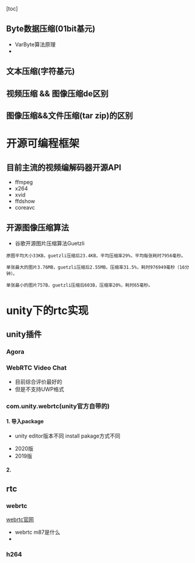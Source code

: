 [toc]

## Byte数据压缩(01bit基元)
- VarByte算法原理
[](https://zhuanlan.zhihu.com/p/28064068)
- 

## 文本压缩(字符基元)

## 视频压缩 && 图像压缩de区别

## 图像压缩&&文件压缩(tar zip)的区别







# 开源可编程框架
## 目前主流的视频编解码器开源API

- ffmpeg
- x264
- xvid
- ffdshow
- coreavc

## 开源图像压缩算法

- 谷歌开源图片压缩算法Guetzli
```
原图平均大小33KB，guetzli压缩后23.4KB，平均压缩率29%，平均每张耗时7956毫秒。

单张最大的图片3.76MB，guetzli压缩后2.55MB，压缩率31.5%，耗时976949毫秒（16分钟）。

单张最小的图片757B，guetzli压缩后603B，压缩率20%，耗时65毫秒。
```


# unity下的rtc实现


## unity插件
### Agora
### WebRTC Video Chat
- 目前综合评价最好的
- 但是不支持UWP格式

### com.unity.webrtc(unity官方自带的)
[](https://github.com/Unity-Technologies/com.unity.webrtc)

#### 1. 导入package
- unity editor版本不同 install pakage方式不同

[](https://github.com/Unity-Technologies/com.unity.webrtc/blob/develop/Documentation~/install.md)

- 2020版
- 2019版

#### 2. 


## rtc

### webrtc
[webrtc官网](https://webrtc.org/getting-started/data-channels)

- webrtc m87是什么
- 
### h264